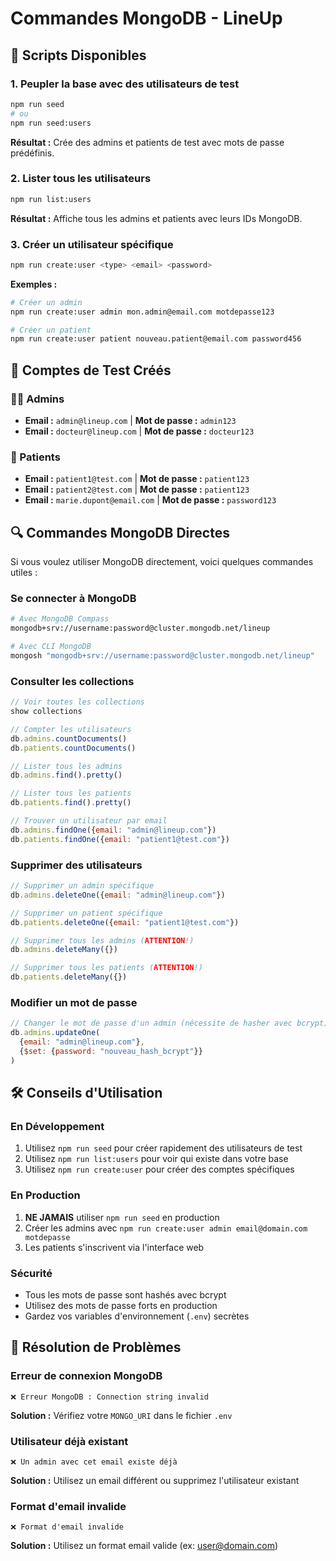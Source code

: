 # Commandes MongoDB - LineUp

## 🚀 Scripts Disponibles

### 1. Peupler la base avec des utilisateurs de test
```bash
npm run seed
# ou
npm run seed:users
```
**Résultat :** Crée des admins et patients de test avec mots de passe prédéfinis.

### 2. Lister tous les utilisateurs
```bash
npm run list:users
```
**Résultat :** Affiche tous les admins et patients avec leurs IDs MongoDB.

### 3. Créer un utilisateur spécifique
```bash
npm run create:user <type> <email> <password>
```
**Exemples :**
```bash
# Créer un admin
npm run create:user admin mon.admin@email.com motdepasse123

# Créer un patient
npm run create:user patient nouveau.patient@email.com password456
```

## 👥 Comptes de Test Créés

### 👨‍⚕️ Admins
- **Email :** `admin@lineup.com` | **Mot de passe :** `admin123`
- **Email :** `docteur@lineup.com` | **Mot de passe :** `docteur123`

### 👤 Patients
- **Email :** `patient1@test.com` | **Mot de passe :** `patient123`
- **Email :** `patient2@test.com` | **Mot de passe :** `patient123`
- **Email :** `marie.dupont@email.com` | **Mot de passe :** `password123`

## 🔍 Commandes MongoDB Directes

Si vous voulez utiliser MongoDB directement, voici quelques commandes utiles :

### Se connecter à MongoDB
```bash
# Avec MongoDB Compass
mongodb+srv://username:password@cluster.mongodb.net/lineup

# Avec CLI MongoDB
mongosh "mongodb+srv://username:password@cluster.mongodb.net/lineup"
```

### Consulter les collections
```javascript
// Voir toutes les collections
show collections

// Compter les utilisateurs
db.admins.countDocuments()
db.patients.countDocuments()

// Lister tous les admins
db.admins.find().pretty()

// Lister tous les patients
db.patients.find().pretty()

// Trouver un utilisateur par email
db.admins.findOne({email: "admin@lineup.com"})
db.patients.findOne({email: "patient1@test.com"})
```

### Supprimer des utilisateurs
```javascript
// Supprimer un admin spécifique
db.admins.deleteOne({email: "admin@lineup.com"})

// Supprimer un patient spécifique
db.patients.deleteOne({email: "patient1@test.com"})

// Supprimer tous les admins (ATTENTION!)
db.admins.deleteMany({})

// Supprimer tous les patients (ATTENTION!)
db.patients.deleteMany({})
```

### Modifier un mot de passe
```javascript
// Changer le mot de passe d'un admin (nécessite de hasher avec bcrypt)
db.admins.updateOne(
  {email: "admin@lineup.com"},
  {$set: {password: "nouveau_hash_bcrypt"}}
)
```

## 🛠️ Conseils d'Utilisation

### En Développement
1. Utilisez `npm run seed` pour créer rapidement des utilisateurs de test
2. Utilisez `npm run list:users` pour voir qui existe dans votre base
3. Utilisez `npm run create:user` pour créer des comptes spécifiques

### En Production
1. **NE JAMAIS** utiliser `npm run seed` en production
2. Créer les admins avec `npm run create:user admin email@domain.com motdepasse`
3. Les patients s'inscrivent via l'interface web

### Sécurité
- Tous les mots de passe sont hashés avec bcrypt
- Utilisez des mots de passe forts en production
- Gardez vos variables d'environnement (`.env`) secrètes

## 🚨 Résolution de Problèmes

### Erreur de connexion MongoDB
```
❌ Erreur MongoDB : Connection string invalid
```
**Solution :** Vérifiez votre `MONGO_URI` dans le fichier `.env`

### Utilisateur déjà existant
```
❌ Un admin avec cet email existe déjà
```
**Solution :** Utilisez un email différent ou supprimez l'utilisateur existant

### Format d'email invalide
```
❌ Format d'email invalide
```
**Solution :** Utilisez un format email valide (ex: user@domain.com) 